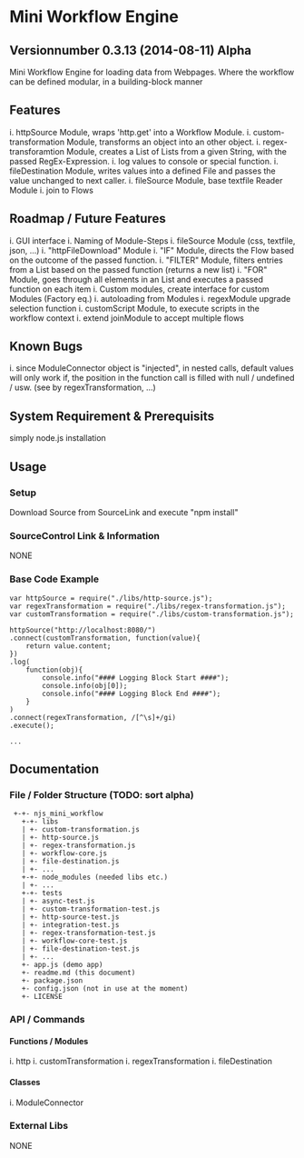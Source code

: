 # Mini Workflow Engine
## Versionnumber 0.3.13 (2014-08-11) Alpha
Mini Workflow Engine for loading data from Webpages. Where the workflow can be defined modular, in a building-block manner

## Features
i. httpSource Module, wraps 'http.get' into a Workflow Module.
i. custom-transformation Module, transforms an object into an other object. 
i. regex-transforamtion Module, creates a List of Lists from a given String, with the passed RegEx-Expression.
i. log values to console or special function.
i. fileDestination Module, writes values into a defined File and passes the value unchanged to next caller.
i. fileSource Module, base textfile Reader Module
i. join to Flows

## Roadmap / Future Features
i. GUI interface
i. Naming of Module-Steps
i. fileSource Module (css, textfile, json, ...)
i. "httpFileDownload" Module
i. "IF" Module, directs the Flow based on the outcome of the passed function.
i. "FILTER" Module, filters entries from a List based on the passed function (returns a new list)
i. "FOR" Module, goes through all elements in an List and executes a passed function on each item
i. Custom modules, create interface for custom Modules (Factory eq.)
i. autoloading from Modules
i. regexModule upgrade selection function
i. customScript Module, to execute scripts in the workflow context
i. extend joinModule to accept multiple flows

## Known Bugs
i. since ModuleConnector object is "injected", in nested calls, default values will only work if, the position in the function call is filled with null / undefined / usw. (see by regexTransformation, ...)

## System Requirement & Prerequisits
 simply node.js installation

## Usage

### Setup
Download Source from SourceLink and execute "npm install"

### SourceControl Link & Information
NONE

### Base Code Example

	var httpSource = require("./libs/http-source.js");
	var regexTransformation = require("./libs/regex-transformation.js");
	var customTransformation = require("./libs/custom-transformation.js");

	httpSource("http://localhost:8080/")
	.connect(customTransformation, function(value){
		return value.content;
	})
	.log(
		function(obj){
			console.info("#### Logging Block Start ####");
			console.info(obj[0]);
			console.info("#### Logging Block End ####");
		}
	)
	.connect(regexTransformation, /[^\s]+/gi)
	.execute();
	
	...

## Documentation

### File / Folder Structure (TODO: sort alpha)
     +-+- njs_mini_workflow
	   +-+- libs
	   | +- custom-transformation.js
	   | +- http-source.js
	   | +- regex-transformation.js
	   | +- workflow-core.js
	   | +- file-destination.js
	   | +- ...
       +-+- node_modules (needed libs etc.)
       | +- ...
       +-+- tests
       | +- async-test.js
       | +- custom-transformation-test.js
       | +- http-source-test.js
       | +- integration-test.js
       | +- regex-transformation-test.js
       | +- workflow-core-test.js
	   | +- file-destination-test.js 
       | +- ...
	   +- app.js (demo app)
       +- readme.md (this document)
	   +- package.json
	   +- config.json (not in use at the moment)
	   +- LICENSE
	  
### API / Commands

#### Functions / Modules
i. http
i. customTransformation
i. regexTransformation
i. fileDestination

#### Classes
i. ModuleConnector

### External Libs

NONE

